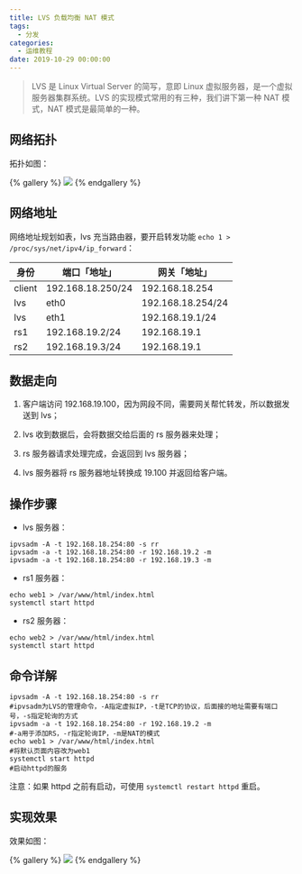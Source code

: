 ```yaml
---
title: LVS 负载均衡 NAT 模式
tags:
  - 分发
categories:
  - 运维教程
date: 2019-10-29 00:00:00
---
```


> LVS 是 Linux Virtual Server 的简写，意即 Linux 虚拟服务器，是一个虚拟服务器集群系统。LVS 的实现模式常用的有三种，我们讲下第一种 NAT 模式，NAT 模式是最简单的一种。

<!-- more -->

## 网络拓扑

拓扑如图：

{% gallery %}
![](https://cdn.dusays.com/2019/10/112-1.jpg)
{% endgallery %}

## 网络地址

网络地址规划如表，lvs 充当路由器，要开启转发功能 `echo 1 > /proc/sys/net/ipv4/ip_forward`：

| 身份 | 端口「地址」 | 网关「地址」 |
| - | - | - |
| client | 192.168.18.250/24 | 192.168.18.254 |
| lvs | eth0 | 192.168.18.254/24 |
| lvs | eth1 | 192.168.19.1/24 |
| rs1 | 192.168.19.2/24 | 192.168.19.1 |
| rs2 | 192.168.19.3/24 | 192.168.19.1 |



## 数据走向

1. 客户端访问 192.168.19.100，因为网段不同，需要网关帮忙转发，所以数据发送到 lvs；

2. lvs 收到数据后，会将数据交给后面的 rs 服务器来处理；

3. rs 服务器请求处理完成，会返回到 lvs 服务器；

4. lvs 服务器将 rs 服务器地址转换成 19.100 并返回给客户端。

## 操作步骤

* lvs 服务器：

```
ipvsadm -A -t 192.168.18.254:80 -s rr
ipvsadm -a -t 192.168.18.254:80 -r 192.168.19.2 -m
ipvsadm -a -t 192.168.18.254:80 -r 192.168.19.3 -m
```

* rs1 服务器：

```
echo web1 > /var/www/html/index.html
systemctl start httpd 
```

* rs2 服务器：

```
echo web2 > /var/www/html/index.html
systemctl start httpd 
```

## 命令详解

```
ipvsadm -A -t 192.168.18.254:80 -s rr  
#ipvsadm为LVS的管理命令，-A指定虚拟IP，-t是TCP的协议，后面接的地址需要有端口号，-s指定轮询的方式  
ipvsadm -a -t 192.168.18.254:80 -r 192.168.19.2 -m  
#-a用于添加RS，-r指定轮询IP，-m是NAT的模式  
echo web1 > /var/www/html/index.html  
#将默认页面内容改为web1  
systemctl start httpd  
#启动httpd的服务  
```

注意：如果 httpd 之前有启动，可使用 `systemctl restart httpd` 重启。

## 实现效果

效果如图：

{% gallery %}
![](https://cdn.dusays.com/2019/10/112-2.jpg)
{% endgallery %}
